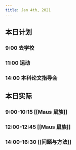 ```yaml
---
title: Jan 4th, 2021
---
```


## 本日计划
### 9:00 去学校
### 11:00 运动
### 14:00 本科论文指导会
## 本日实际
### 9:00-10:15 [[Maus 鼠族]]
### 12:00-12:45 [[Maus 鼠族]]
### 14:00-16:30 [[问题与方法]]
### 
